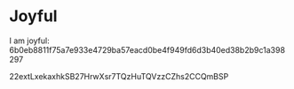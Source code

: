 # Joyful

I am joyful: 6b0eb8811f75a7e933e4729ba57eacd0be4f949fd6d3b40ed38b2b9c1a398297


22extLxekaxhkSB27HrwXsr7TQzHuTQVzzCZhs2CCQmBSP